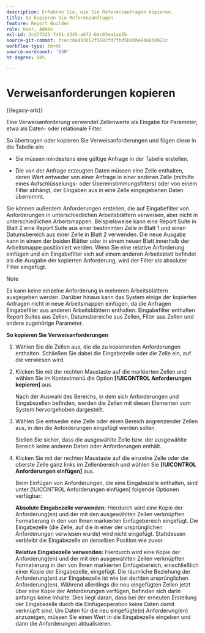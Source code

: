 ```yaml
---
description: Erfahren Sie, wie Sie Referenzanfragen kopieren.
title: So kopieren Sie Referenzanfragen
feature: Report Builder
role: User, Admin
exl-id: 3cd77325-7461-4345-a672-64c03ea1ae5b
source-git-commit: fcecc8a493852f5682fd7fbd5b9bb484a850922c
workflow-type: tm+mt
source-wordcount: '530'
ht-degree: 80%

---
```


# Verweisanforderungen kopieren

{{legacy-arb}}

Eine Verweisanforderung verwendet Zellenwerte als Eingabe für Parameter, etwa als Daten- oder relationale Filter.

So übertragen oder kopieren Sie Verweisanforderungen und fügen diese in die Tabelle ein:

* Sie müssen mindestens eine gültige Anfrage in der Tabelle erstellen.

* Die von der Anfrage erzeugten Daten müssen eine Zelle enthalten, deren Wert entweder von einer Anfrage in einer anderen Zelle (mithilfe eines Aufschlüsselungs- oder Übereinstimmungsfilters) oder von einem Filter abhängt, der Eingaben aus in eine Zelle eingegebenen Daten übernimmt.

Sie können außerdem Anforderungen erstellen, die auf Eingabefilter von Anforderungen in unterschiedlichen Arbeitsblättern verweisen, aber nicht in unterschiedlichen Arbeitsmappen. Beispielsweise kann eine Report Suite in Blatt 2 eine Report Suite aus einer bestimmten Zelle in Blatt 1 und einen Datumsbereich aus einer Zelle in Blatt 2 verwenden. Die neue Ausgabe kann in einem der beiden Blätter oder in einem neuen Blatt innerhalb der Arbeitsmappe positioniert werden. Wenn Sie eine relative Anforderung einfügen und ein Eingabefilter sich auf einem anderen Arbeitsblatt befindet als die Ausgabe der kopierten Anforderung, wird der Filter als absoluter Filter eingefügt.

>[!NOTE]
>
>Es kann keine einzelne Anforderung in mehreren Arbeitsblättern ausgegeben werden. Darüber hinaus kann das System einige der kopierten Anfragen nicht in neue Arbeitsmappen einfügen, da die Anfragen Eingabefilter aus anderen Arbeitsblättern enthalten. Eingabefilter enthalten Report Suites aus Zellen, Datumsbereiche aus Zellen, Filter aus Zellen und andere zugehörige Parameter.

**So kopieren Sie Verweisanforderungen**

1. Wählen Sie die Zellen aus, die die zu kopierenden Anforderungen enthalten. Schließen Sie dabei die Eingabezelle oder die Zelle ein, auf die verwiesen wird.
1. Klicken Sie mit der rechten Maustaste auf die markierten Zellen und wählen Sie im Kontextmenü die Option **[!UICONTROL Anforderungen kopieren]** aus.

   Nach der Auswahl des Bereichs, in dem sich Anforderungen und Eingabezellen befinden, werden die Zellen mit diesen Elementen vom System hervorgehoben dargestellt.
1. Wählen Sie entweder eine Zelle oder einen Bereich angrenzender Zellen aus, in den die Anforderungen eingefügt werden sollen.

   Stellen Sie sicher, dass die ausgewählte Zelle bzw. der ausgewählte Bereich keine anderen Daten oder Anforderungen enthält.
1. Klicken Sie mit der rechten Maustaste auf die einzelne Zelle oder die oberste Zelle ganz links im Zellenbereich und wählen Sie **[!UICONTROL Anforderungen einfügen]** aus.

   Beim Einfügen von Anforderungen, die eine Eingabezelle enthalten, sind unter [!UICONTROL Anforderungen einfügen] folgende Optionen verfügbar:

   **Absolute Eingabezelle verwenden:** Hierdurch wird eine Kopie der Anforderung(en) und der mit den ausgewählten Zellen verknüpften Formatierung in den von Ihnen markierten Einfügebereich eingefügt. Die Eingabezelle (die Zelle, auf die in einer der ursprünglichen Anforderungen verwiesen wurde) wird nicht eingefügt. Stattdessen verbleibt die Eingabezelle an derselben Position wie zuvor.

   **Relative Eingabezelle verwenden:** Hierdurch wird eine Kopie der Anforderung(en) und der mit den ausgewählten Zellen verknüpften Formatierung in den von Ihnen markierten Einfügebereich, einschließlich einer Kopie der Eingabezelle, eingefügt. Die räumliche Beziehung der Anforderung(en) zur Eingabezelle ist wie bei der/den ursprünglichen Anforderung(en). Während allerdings die neu eingefügten Zellen jetzt über eine Kopie der Anforderungen verfügen, befinden sich darin anfangs keine Inhalte. Dies liegt daran, dass bei der erneuten Erstellung der Eingabezelle durch die Einfügeoperation keine Daten damit verknüpft sind. Um Daten für die neu eingefügte(n) Anforderung(en) anzuzeigen, müssen Sie einen Wert in die Eingabezelle eingeben und dann die Anforderungen aktualisieren.
